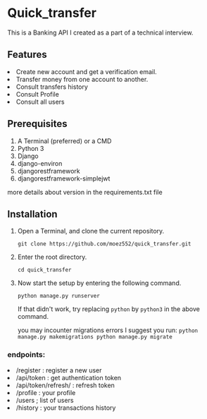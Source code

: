 # Quick_transfer

This is a Banking API I created as a part of a technical interview.

## Features
<li> Create new account and get a verification email.
<li> Transfer  money from one account to another.
<li> Consult transfers history
<li> Consult Profile
<li> Consult all users



## Prerequisites
1. A Terminal (preferred) or a CMD
2. Python 3
3. Django
4. django-environ
5. djangorestframework
6. djangorestframework-simplejwt

more details about version in the requirements.txt file

## Installation
1. Open a Terminal, and clone the current repository.
    ```
    git clone https://github.com/moez552/quick_transfer.git
    ```
2. Enter the root directory.
    ```
    cd quick_transfer
    ```

3. Now start the setup by entering the following command.
    ```
    python manage.py runserver
    ```
    If that didn't work, try replacing `python` by `python3` in the above command.
    
   you may incounter migrations errors I suggest you run:
       ```
     python manage.py makemigrations
     python manage.py migrate
       ```
  

### endpoints: 
<li> /register : register a new user
<li> /api/token : get authentication token
<li> /api/token/refresh/ : refresh token
<li> /profile : your profile
<li> /users ; list of users
<li> /history : your transactions history
